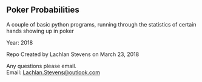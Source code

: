 Poker Probabilities
---
A couple of basic python programs, running through the statistics of certain hands showing up in poker <br>

Year: 2018<br>

Repo Created by Lachlan Stevens on March 23, 2018

Any questions please email. <br>Email: [Lachlan.Stevens@outlook.com](mailto:lachlan.stevens@outlook.com)
